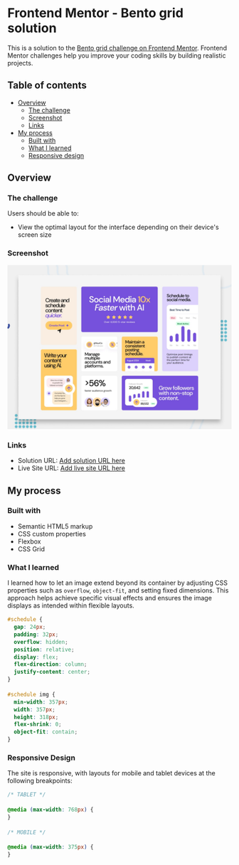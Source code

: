 # Frontend Mentor - Bento grid solution

This is a solution to the [Bento grid challenge on Frontend Mentor](https://www.frontendmentor.io/challenges/bento-grid-RMydElrlOj). Frontend Mentor challenges help you improve your coding skills by building realistic projects.

## Table of contents

- [Overview](#overview)
  - [The challenge](#the-challenge)
  - [Screenshot](#screenshot)
  - [Links](#links)
- [My process](#my-process)
  - [Built with](#built-with)
  - [What I learned](#what-i-learned)
  - [Responsive design](#responsive-design)

## Overview

### The challenge

Users should be able to:

- View the optimal layout for the interface depending on their device's screen size

### Screenshot

![Preview Screenshot](./img/preview.jpg)

### Links

- Solution URL: [Add solution URL here](https://your-solution-url.com)
- Live Site URL: [Add live site URL here](https://your-live-site-url.com)

## My process

### Built with

- Semantic HTML5 markup
- CSS custom properties
- Flexbox
- CSS Grid

### What I learned

I learned how to let an image extend beyond its container by adjusting CSS properties such as `overflow`, `object-fit`, and setting fixed dimensions. This approach helps achieve specific visual effects and ensures the image displays as intended within flexible layouts.

```css
#schedule {
  gap: 24px;
  padding: 32px;
  overflow: hidden;
  position: relative;
  display: flex;
  flex-direction: column;
  justify-content: center;
}

#schedule img {
  min-width: 357px;
  width: 357px;
  height: 318px;
  flex-shrink: 0;
  object-fit: contain;
}
```

### Responsive Design

The site is responsive, with layouts for mobile and tablet devices at the following breakpoints:

```css
/* TABLET */

@media (max-width: 768px) {
}

/* MOBILE */

@media (max-width: 375px) {
}
```
